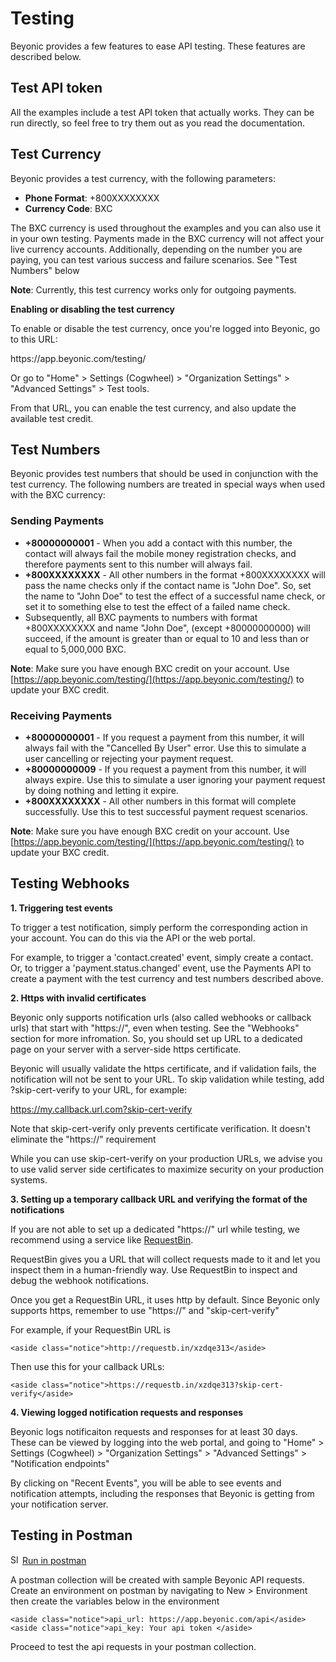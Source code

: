# Testing

Beyonic provides a few features to ease API testing. These features are described below.

## Test API token
All the examples include a test API token that actually works. They can be run directly, so feel free to try them out as you read the documentation.

## Test Currency

Beyonic provides a test currency, with the following parameters:

* **Phone Format**: +800XXXXXXXX
* **Currency Code**: BXC

The BXC currency is used throughout the examples and you can also use it in your own testing. Payments made in the BXC currency will not affect your live currency accounts. Additionally, depending on the number you are paying, you can test various success and failure scenarios. See "Test Numbers" below

**Note**: Currently, this test currency works only for outgoing payments.

**Enabling or disabling the test currency**

To enable or disable the test currency, once you're logged into Beyonic, go to this URL:

<aside class="notice">https://app.beyonic.com/testing/</aside>

Or go to "Home" > Settings (Cogwheel) > "Organization Settings" > "Advanced Settings" > Test tools.

From that URL, you can enable the test currency, and also update the available test credit.

## Test Numbers

Beyonic provides test numbers that should be used in conjunction with the test currency. The following numbers are treated in special ways when used with the BXC currency:

### Sending Payments

* **+80000000001** - When you add a contact with this number, the contact will always fail the mobile money registration checks, and therefore payments sent to this number will always fail.
* **+800XXXXXXXX** - All other numbers in the format +800XXXXXXXX will pass the name checks only if the contact name is "John Doe". So, set the name to "John Doe" to test the effect of a successful name check, or set it to something else to test the effect of a failed name check.
* Subsequently, all BXC payments to numbers with format +800XXXXXXXX and name "John Doe", (except +80000000000) will succeed, if the amount is greater than or equal to 10 and less than or equal to 5,000,000 BXC.

**Note**: Make sure you have enough BXC credit on your account. Use [https://app.beyonic.com/testing/](https://app.beyonic.com/testing/) to update your BXC credit.

### Receiving Payments

* **+80000000001** - If you request a payment from this number, it will always fail with the "Cancelled By User" error. Use this to simulate a user cancelling or rejecting your payment request.
* **+80000000009** - If you request a payment from this number, it will always expire. Use this to simulate a user ignoring your payment request by doing nothing and letting it expire.
* **+800XXXXXXXX** - All other numbers in this format will complete successfully. Use this to test successful payment request scenarios.

**Note**: Make sure you have enough BXC credit on your account. Use [https://app.beyonic.com/testing/](https://app.beyonic.com/testing/) to update your BXC credit.

## Testing Webhooks

**1. Triggering test events**

To trigger a test notification, simply perform the corresponding action in your account. You can do this via the API or the web portal.

For example, to trigger a 'contact.created' event, simply create a contact. Or, to trigger a 'payment.status.changed' event, use the Payments API to create a payment with the test currency and test numbers described above.

**2. Https with invalid certificates**

Beyonic only supports notification urls (also called webhooks or callback urls) that start with "https://", even when testing. See the "Webhooks" section for more infromation. So, you should set up URL to a dedicated page on your server with a server-side https certificate.

Beyonic will usually validate the https certificate, and if validation fails, the notification will not be sent to your URL. To skip validation while testing, add ?skip-cert-verify to your URL, for example:
    <aside class="notice">https://my.callback.url.com?skip-cert-verify</aside>

Note that skip-cert-verify only prevents certificate verification. It doesn't eliminate the "https://" requirement

While you can use skip-cert-verify on your production URLs, we advise you to use valid server side certificates to maximize security on your production systems.

**3. Setting up a temporary callback URL and verifying the format of the notifications**

If you are not able to set up a dedicated "https://" url while testing, we recommend using a service like [RequestBin](https://requestb.in/).

RequestBin gives you a URL that will collect requests made to it and let you inspect them in a human-friendly way. Use RequestBin to inspect and debug the webhook notifications.

Once you get a RequestBin URL, it uses http by default. Since Beyonic only supports https, remember to use "https://" and "skip-cert-verify"

For example, if your RequestBin URL is

    <aside class="notice">http://requestb.in/xzdqe313</aside>

Then use this for your callback URLs:

    <aside class="notice">https://requestb.in/xzdqe313?skip-cert-verify</aside>

**4. Viewing logged notification requests and responses**

Beyonic logs notificaiton requests and responses for at least 30 days. These can be viewed by logging into the web portal, and going to "Home" > Settings (Cogwheel) > "Organization Settings" > "Advanced Settings" > "Notification endpoints"

By clicking on "Recent Events", you will be able to see events and notification attempts, including the responses that Beyonic is getting from your notification server.

## Testing in Postman

<img src="https://www.getpostman.com/img/v2/logo-glyph.png" alt="Slate: API Documentation Generator" width="15"> [Run in postman](https://app.getpostman.com/run-collection/4ca03f438eaff7e617f9)

A postman collection will be created with sample Beyonic API requests. Create an environment on postman by navigating to New > Environment then create the variables below in the environment

    <aside class="notice">api_url: https://app.beyonic.com/api</aside>
    <aside class="notice">api_key: Your api token </aside>

Proceed to test the api requests in your postman collection.